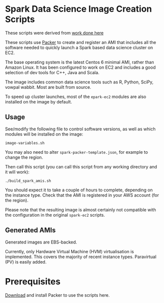 # Spark Data Science Image Creation Scripts

These scripts were derived from [work done here](https://github.com/nchammas/spark-ec2/tree/packer)

These scripts use [Packer](http://www.packer.io/) to create and register an AMI that includes all the software needed to quickly launch a Spark based data science cluster on EC2.

The base operating system is the latest Centos 6 minimal AMI, rather than Amazon Linux. 
It has been configured to work on EC2 and includes a good selection of dev tools for C++, Java and Scala.
 
The image includes common data science tools such as R, Python, SciPy, vowpal wabbit. Most are built from source. 

To speed up cluster launches, most of the `epark-ec2` modules are also installed on the image by default. 

## Usage

See/modify the following file to control software versions, as well as which modules will be installed on the image:

``` 
image-variables.sh
```

You may also need to alter `spark-packer-template.json`, for example to change the region.

Then call this script (you can call this script from any working directory and it will work):

```
./build_spark_amis.sh
```

You should expect it to take a couple of hours to complete, depending on the instance type. Check that the AMI is registered in your AWS account (for the region).  

Please note that the resulting image is almost certainly not compatible with the configuration in the original `spark-ec2` scripts.

## Generated AMIs

Generated images are EBS-backed.

Currently, only Hardware Virtual Machine (HVM) virtualisation is implemented. This covers the majority of recent instance types. Paravirtual (PV) is easily added. 

# Prerequisites

[Download](http://www.packer.io/downloads.html) and install Packer to use the scripts here.

